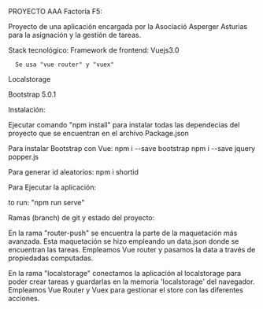 
PROYECTO AAA Factoría F5:

Proyecto de  una aplicación encargada por la Asociació Asperger Asturias para la asignación y la gestión de tareas.

Stack tecnológico:
   Framework de frontend: 
      Vuejs3.0 
   
      Se usa "vue router" y "vuex"
      
  Localstorage
  
  Bootstrap 5.0.1
  
 Instalación:
 
   Ejecutar comando "npm install" para instalar todas las dependecias del proyecto que se encuentran en  el archivo Package.json
  
 
  
 Para instalar Bootstrap con Vue:
    npm i --save bootstrap
    npm i --save jquery popper.js
    
 Para generar id aleatorios:
    npm i shortid
  
  
  Para Ejecutar la aplicación:
  
 to run: "npm run serve"
 
 Ramas (branch) de git y estado del proyecto:
 
   En la rama  "router-push" se encuentra la parte de la maquetación más avanzada. Esta maquetación se hizo empleando un  data.json donde se encuentran las tareas.
  Empleamos Vue router y pasamos la data a través de propiedadas computadas.
  
   En la rama "localstorage" conectamos la aplicación al localstorage para poder crear tareas y guardarlas en la memoria 'localstorage' del navegador.
  Empleamos Vue Router y Vuex para gestionar el store con las diferentes acciones.
  
  
